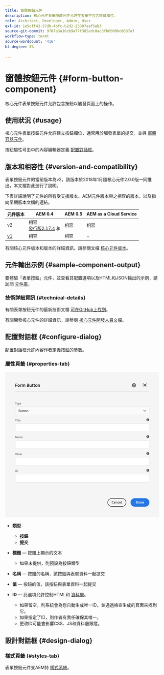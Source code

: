 ```yaml
---
title: 窗體按鈕元件
description: 核心元件表單隱藏元件允許在表單中包含隱藏欄位。
role: Architect, Developer, Admin, User
exl-id: 1e5cff43-57db-4bfc-b2d2-23307eaf5eb3
source-git-commit: 9767a3a10cb9a77f385edc0ac3fb00096c0087af
workflow-type: tm+mt
source-wordcount: '416'
ht-degree: 3%

---
```


# 窗體按鈕元件 {#form-button-component}

核心元件表單按鈕元件允許包含按鈕以觸發頁面上的操作。

## 使用狀況 {#usage}

核心元件表單按鈕元件允許建立按鈕欄位，通常用於觸發表單的提交，並與 [窗體容器元件](form-container.md)。

按鈕屬性可由中的內容編輯器定義 [配置對話框](#configure-dialog)。

## 版本和相容性 {#version-and-compatibility}

表單按鈕元件的當前版本為v2，該版本於2018年1月隨核心元件2.0.0版一同推出，本文檔對此進行了說明。

下表詳細說明了元件的所有受支援版本、AEM元件版本與之相容的版本，以及指向早期版本文檔的連結。

| 元件版本 | AEM 6.4 | AEM 6.5 | AEM as a Cloud Service  |
|--- |--- |--- |---|
| v2 | 相容<br>[發行版2.17.4](/help/versions.md) 和 | 相容 | 相容 |
| [v1](/help/components/v1/form-button-v1.md) | 相容 | 相容 | - |

有關核心元件版本和版本的詳細資訊，請參閱文檔 [核心元件版本](/help/versions.md)。

## 元件輸出示例 {#sample-component-output}

要體驗「表單按鈕」元件，並查看其配置選項以及HTML和JSON輸出的示例，請訪問 [元件庫](https://adobe.com/go/aem_cmp_library_form_button)。

### 技術詳細資訊 {#technical-details}

有關表單按鈕元件的最新技術文檔 [可在GitHub上找到](https://adobe.com/go/aem_cmp_tech_form_button_v2)。

有關開發核心元件的詳細資訊，請參閱 [核心元件開發人員文檔](/help/developing/overview.md)。

## 配置對話框 {#configure-dialog}

配置對話框允許內容作者定義按鈕的參數。

### 屬性頁籤 {#properties-tab}

![表單按鈕元件的編輯對話框](/help/assets/form-button-edit.png)

* **類型**

   * **按鈕**
   * **提交**

* **標題**  — 按鈕上顯示的文本

   * 如果未提供，則預設為按鈕類型

* **名稱**  — 按鈕的名稱，該按鈕與表單資料一起提交
* **值**  — 按鈕的值，該按鈕與表單資料一起提交

* **ID**  — 此選項允許控制HTML和 [資料層](/help/developing/data-layer/overview.md)。
   * 如果留空，則系統會為您自動生成唯一ID，並通過檢查生成的頁面來找到它。
   * 如果指定了ID，則作者有責任確保其唯一。
   * 更改ID可能會影響CSS、JS和資料層跟蹤。

## 設計對話框 {#design-dialog}

### 樣式頁籤 {#styles-tab}

表單按鈕元件支AEM持 [樣式系統](/help/get-started/authoring.md#component-styling)。
